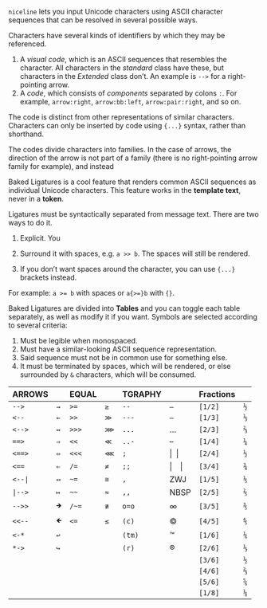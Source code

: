 `niceline` lets you input Unicode characters using ASCII character sequences that can be resolved in several possible ways.

Characters have several kinds of identifiers by which they may be referenced.
1. A *visual code*, which is an ASCII sequences that resembles the character. All characters in the *standard* class have these, but characters in the *Extended* class don’t. An example is `-->` for a right-pointing arrow.
2. A *code*, which consists of *components* separated by colons `:`. For example, `arrow:right`, `arrow:bb:left`, `arrow:pair:right`, and so on.

The code is distinct from other representations of similar characters. Characters can only be inserted by code using `{...}` syntax, rather than shorthand. 

The codes divide characters into families. In the case of arrows, the direction of the arrow is not part of a family (there is no right-pointing arrow family for example), and instead 



Baked Ligatures is a cool feature that renders common ASCII sequences as individual Unicode characters. This feature works in the **template text**, never in a **token**.

Ligatures must be syntactically separated from message text. There are two ways to do it.

1. Explicit. You 

1. Surround it with spaces, e.g. `a >> b`. The spaces will still be rendered. 
2. If you don’t want spaces around the character, you can use `{...}` brackets instead. 

For example: `a >= b` with spaces or `a{>=}b` with `{}`.


Baked Ligatures are divided into **Tables** and you can toggle each table separately, as well as modify it if you want. Symbols are selected according to several criteria:

1. Must be legible when monospaced.
2. Must have a similar-looking ASCII sequence representation.
3. Said sequence must not be in common use for something else.
4. It must be terminated by spaces, which will be rendered, or else surrounded by `&` characters, which will be consumed.

| ARROWS             |                 | EQUAL            |                | TGRAPHY          |                | Fractions          |                |
| ------------------ | --------------- | ---------------- | -------------- | ---------------- | -------------- | ------------------ | -------------- |
| <code>--></code>   | <code>→</code>  | <code>>=</code>  | <code>≥</code> | <code>--</code>  | <code>–</code> | <code>[1/2]</code> | <code>½</code> |
| <code><--</code>   | <code>←</code>  | <code>>></code>  | <code>≫</code> | <code>---</code> | <code>—</code> | <code>[1/3]</code> | <code>⅓</code> |
| <code><--></code>  | <code>↔</code>  | <code>>>></code> | <code>⋙</code> | `...`            | …              | <code>[2/3]</code> | <code>⅔</code> |
| <code>==></code>   | <code>⇒</code>  | <code><<</code>  | <code>≪</code> | <code>..-</code> | <code>⋯</code> | <code>[1/4]</code> | <code>¼</code> |
| <code><==></code>  | <code>⇔</code>  | <code><<<</code> | <code>⋘</code> | `;`              | \| \|          | <code>[2/4]</code> | <code>½</code> |
| <code><==</code>   | <code>⇐</code>  | <code>/=</code>  | <code>≠</code> | `;;`             | \| \|          | <code>[3/4]</code> | <code>¾</code> |
| <code><--\|</code> | <code>↤</code>  | <code>~=</code>  | <code>≅</code> | `,`              | ZWJ            | <code>[1/5]</code> | <code>⅕</code> |
| <code>\|--></code> | <code>↦</code>  | <code>~~</code>  | <code>≈</code> | `,,`             | NBSP           | <code>[2/5]</code> | <code>⅖</code> |
| <code>-->></code>  | <code>🡺</code> | <code>/~=</code> | <code>≇</code> | `o=o`            | ∞              | <code>[3/5]</code> | <code>⅗</code> |
| <code><<--</code>  | <code>🡸</code> | <code><=</code>  | <code>≤</code> | `(c)`            | ©              | <code>[4/5]</code> | <code>⅘</code> |
| <code><-\*</code>  | <code>↩</code>  |                  |                | `(tm)`           | ™              | <code>[1/6]</code> | <code>⅙</code> |
| <code>\*-></code>  | <code>↪</code>  |                  |                | `(r)`            | ®              | <code>[2/6]</code> | <code>⅓</code> |
|                    |                 |                  |                |                  |                | <code>[3/6]</code> | <code>½</code> |
|                    |                 |                  |                |                  |                | <code>[4/6]</code> | <code>⅔</code> |
|                    |                 |                  |                |                  |                | <code>[5/6]</code> | <code>⅚</code> |
|                    |                 |                  |                |                  |                | <code>[1/8]</code> | <code>⅛</code> |


